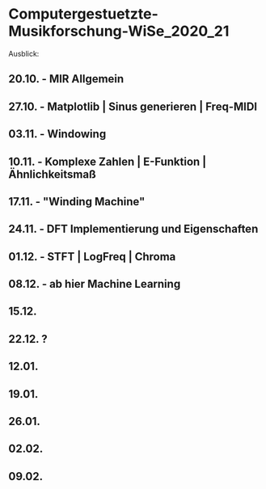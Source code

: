 # Computergestuetzte-Musikforschung-WiSe_2020_21

Ausblick:

## 20.10. - MIR Allgemein

## 27.10. - Matplotlib | Sinus generieren | Freq-MIDI

## 03.11. - Windowing

## 10.11. - Komplexe Zahlen | E-Funktion | Ähnlichkeitsmaß

## 17.11. - "Winding Machine"

## 24.11. - DFT Implementierung und Eigenschaften

## 01.12. - STFT | LogFreq | Chroma

## 08.12. - ab hier Machine Learning

## 15.12.

## 22.12. ?

## 12.01.

## 19.01.

## 26.01.

## 02.02.

## 09.02.
